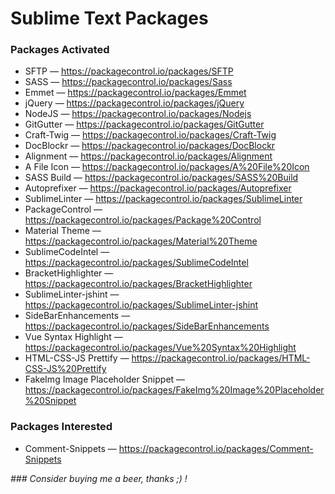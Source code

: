 # Sublime Text Packages

### Packages Activated 
- SFTP — https://packagecontrol.io/packages/SFTP
- SASS — https://packagecontrol.io/packages/Sass
- Emmet — https://packagecontrol.io/packages/Emmet
- jQuery — https://packagecontrol.io/packages/jQuery
- NodeJS — https://packagecontrol.io/packages/Nodejs
- Git​Gutter — https://packagecontrol.io/packages/GitGutter
- Craft-Twig — https://packagecontrol.io/packages/Craft-Twig
- Doc​Blockr — https://packagecontrol.io/packages/DocBlockr
- Alignment — https://packagecontrol.io/packages/Alignment
- A File Icon — https://packagecontrol.io/packages/A%20File%20Icon
- SASS Build — https://packagecontrol.io/packages/SASS%20Build
- Autoprefixer — https://packagecontrol.io/packages/Autoprefixer
- Sublime​Linter — https://packagecontrol.io/packages/SublimeLinter
- PackageControl — https://packagecontrol.io/packages/Package%20Control
- Material Theme — https://packagecontrol.io/packages/Material%20Theme
- SublimeCodeIntel — https://packagecontrol.io/packages/SublimeCodeIntel
- BracketHighlighter — https://packagecontrol.io/packages/BracketHighlighter
- Sublime​Linter-jshint — https://packagecontrol.io/packages/SublimeLinter-jshint
- Side​Bar​Enhancements — https://packagecontrol.io/packages/SideBarEnhancements
- Vue Syntax Highlight — https://packagecontrol.io/packages/Vue%20Syntax%20Highlight
- HTML-CSS-JS Prettify — https://packagecontrol.io/packages/HTML-CSS-JS%20Prettify
- Fake​Img Image Placeholder Snippet — https://packagecontrol.io/packages/FakeImg%20Image%20Placeholder%20Snippet


### Packages Interested
- Comment-Snippets — https://packagecontrol.io/packages/Comment-Snippets

 
 
 
    
_### Consider buying me a beer, thanks ;) !_